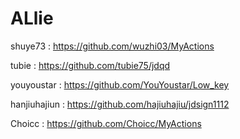 # ALlie

shuye73 : https://github.com/wuzhi03/MyActions

tubie : https://github.com/tubie75/jdqd

youyoustar : https://github.com/YouYoustar/Low_key

hanjiuhajiun : https://github.com/hajiuhajiu/jdsign1112

Choicc : https://github.com/Choicc/MyActions
